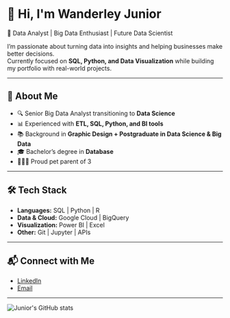 # 👋 Hi, I'm Wanderley Junior  

🎯 Data Analyst | Big Data Enthusiast | Future Data Scientist  

I’m passionate about turning data into insights and helping businesses make better decisions.  
Currently focused on **SQL, Python, and Data Visualization** while building my portfolio with real-world projects.  

---

## 🚀 About Me  
- 🔍 Senior Big Data Analyst transitioning to **Data Science**  
- 📊 Experienced with **ETL, SQL, Python, and BI tools**  
- 📚 Background in **Graphic Design + Postgraduate in Data Science & Big Data**  
- 🎓 Bachelor’s degree in **Database**
- 🐶🐱🐱 Proud pet parent of 3

---

## 🛠️ Tech Stack  
- **Languages:** SQL | Python | R  
- **Data & Cloud:** Google Cloud | BigQuery 
- **Visualization:** Power BI | Excel  
- **Other:** Git | Jupyter | APIs  

---

## 📬 Connect with Me  
- [LinkedIn](https://www.linkedin.com/in/wanderley--junior/)  
- [Email](mailto:wanderley.o.junior.93@gmail.com)  

---

![Junior's GitHub stats](https://github-readme-stats.vercel.app/api?username=SEU_USUARIO&show_icons=true&theme=radical)
